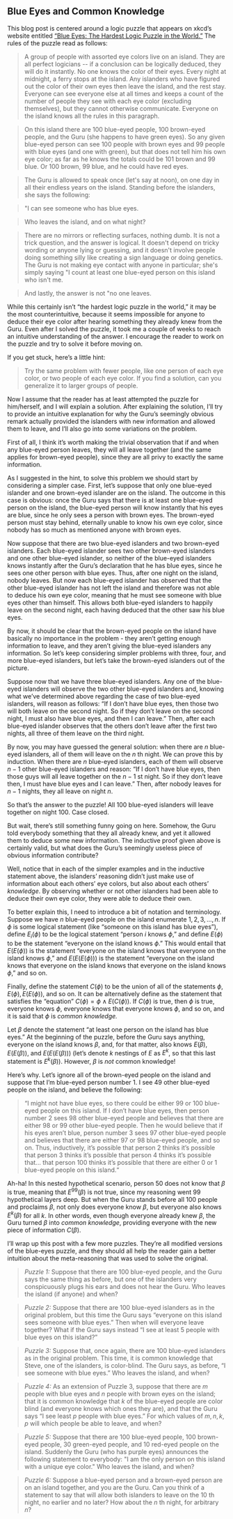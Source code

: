 ## Blue Eyes and Common Knowledge

This blog post is centered around a logic puzzle that appears on xkcd’s website entitled [“Blue Eyes: The Hardest Logic Puzzle in the World.”](https://www.xkcd.com/blue_eyes.html) The rules of the puzzle read as follows:

> A group of people with assorted eye colors live on an island. They are all perfect logicians -- if a conclusion can be logically deduced, they will do it instantly. No one knows the color of their eyes. Every night at midnight, a ferry stops at the island. Any islanders who have figured out the color of their own eyes then leave the island, and the rest stay. Everyone can see everyone else at all times and keeps a count of the number of people they see with each eye color (excluding themselves), but they cannot otherwise communicate. Everyone on the island knows all the rules in this paragraph.

> On this island there are 100 blue-eyed people, 100 brown-eyed people, and the Guru (she happens to have green eyes). So any given blue-eyed person can see 100 people with brown eyes and 99 people with blue eyes (and one with green), but that does not tell him his own eye color; as far as he knows the totals could be 101 brown and 99 blue. Or 100 brown, 99 blue, and he could have red eyes.

> The Guru is allowed to speak once (let's say at noon), on one day in all their endless years on the island. Standing before the islanders, she says the following:

> "I can see someone who has blue eyes.

> Who leaves the island, and on what night?


> There are no mirrors or reflecting surfaces, nothing dumb. It is not a trick question, and the answer is logical. It doesn't depend on tricky wording or anyone lying or guessing, and it doesn't involve people doing something silly like creating a sign language or doing genetics. The Guru is not making eye contact with anyone in particular; she's simply saying "I count at least one blue-eyed person on this island who isn't me.

> And lastly, the answer is not "no one leaves.

While this certainly isn’t “the hardest logic puzzle in the world,” it may be the most counterintuitive, because it seems impossible for anyone to deduce their eye color after hearing something they already knew from the Guru. Even after I solved the puzzle, it took me a couple of weeks to reach an intuitive understanding of the answer. I encourage the reader to work on the puzzle and try to solve it before moving on.

If you get stuck, here’s a little hint:

> Try the same problem with fewer people, like one person of each eye color, or two people of each eye color. If you find a solution, can you generalize it to larger groups of people.

Now I assume that the reader has at least attempted the puzzle for him/herself, and I will explain a solution. After explaining the solution, I’ll try to provide an intuitive explanation for why the Guru’s seemingly obvious remark actually provided the islanders with new information and allowed them to leave, and I’ll also go into some variations on the problem.

First of all, I think it’s worth making the trivial observation that if and when any blue-eyed person leaves, they will all leave together (and the same applies for brown-eyed people), since they are all privy to exactly the same information.

As I suggested in the hint, to solve this problem we should start by considering a simpler case. First, let’s suppose that only one blue-eyed islander and one brown-eyed islander are on the island. The outcome in this case is obvious: once the Guru says that there is at least one blue-eyed person on the island, the blue-eyed person will know instantly that his eyes are blue, since he only sees a person with brown eyes. The brown-eyed person must stay behind, eternally unable to know his own eye color, since nobody has so much as mentioned anyone with brown eyes.

Now suppose that there are two blue-eyed islanders and two brown-eyed islanders. Each blue-eyed islander sees two other brown-eyed islanders and one other blue-eyed islander, so neither of the blue-eyed islanders knows instantly after the Guru’s declaration that he has blue eyes, since he sees one other person with blue eyes. Thus, after one night on the island, nobody leaves. But now each blue-eyed islander has observed that the other blue-eyed islander has not left the island and therefore was not able to deduce his own eye color, meaning that he must see someone with blue eyes other than himself. This allows both blue-eyed islanders to happily leave on the second night, each having deduced that the other saw his blue eyes.

By now, it should be clear that the brown-eyed people on the island have basically no importance in the problem - they aren’t getting enough information to leave, and they aren’t giving the blue-eyed islanders any information. So let’s keep considering simpler problems with three, four, and more blue-eyed islanders, but let’s take the brown-eyed islanders out of the picture.

Suppose now that we have three blue-eyed islanders. Any one of the blue-eyed islanders will observe the two other blue-eyed islanders and, knowing what we’ve determined above regarding the case of two blue-eyed islanders, will reason as follows: “If I don’t have blue eyes, then those two will both leave on the second night. So if they don’t leave on the second night, I must also have blue eyes, and then I can leave.” Then, after each blue-eyed islander observes that the others don’t leave after the first two nights, all three of them leave on the third night.

By now, you may have guessed the general solution: when there are $n$ blue-eyed islanders, all of them will leave on the $n$ th night. We can prove this by induction. When there are $n$ blue-eyed islanders, each of them will observe $n-1$ other blue-eyed islanders and reason: “If I don’t have blue eyes, then those guys will all leave together on the $n-1$ st night. So if they don’t leave then, I must have blue eyes and I can leave.” Then, after nobody leaves for $n-1$ nights, they all leave on night $n$.

So that’s the answer to the puzzle! All $100$ blue-eyed islanders will leave together on night $100$. Case closed.

But wait, there’s still something funny going on here. Somehow, the Guru told everybody something that they all already knew, and yet it allowed them to deduce some new information. The inductive proof given above is certainly valid, but what does the Guru’s seemingly useless piece of obvious information contribute?

Well, notice that in each of the simpler examples and in the inductive statement above, the islanders’ reasoning didn’t just make use of information about each others’ eye colors, but also about each others’ *knowledge*. By observing whether or not other islanders had been able to deduce their own eye color, they were able to deduce their own.

To better explain this, I need to introduce a bit of notation and terminology. Suppose we have $n$ blue-eyed people on the island enumerate $1,2,3,...,n$. If $\phi$ is some logical statement (like “someone on this island has blue eyes”), define $E_i(\phi)$ to be the logical statement “person $i$ knows $\phi$,” and define $E(\phi)$ to be the statement “everyone on the island knows $\phi$.” This would entail that $E(E(\phi))$ is the statement “everyone on the island knows that everyone on the island knows $\phi$,” and $E(E(E(\phi)))$ is the statement “everyone on the island knows that everyone on the island knows that everyone on the island knows $\phi$,” and so on.

Finally, define the statement $C(\phi)$ to be the union of all of the statements $\phi,E(\phi),E(E(\phi)),$ and so on. It can be alternatively define as the statement that satisfies the “equation” $C(\phi)=\phi\land E(C(\phi))$. If $C(\phi)$ is true, then $\phi$ is true, everyone knows $\phi$, everyone knows that everyone knows $\phi$, and so on, and it is said that $\phi$ is *common knowledge.*

Let $\beta$ denote the statement “at least one person on the island has blue eyes.” At the beginning of the puzzle, before the Guru says anything, everyone on the island knows $\beta$, and, for that matter, also knows $E(\beta),$ $E(E(\beta))$, and $E(E(E(\beta)))$ (let’s denote $k$ nestings of $E$ as $E^k$, so that this last statement is $E^{k}(\beta)$). However, $\beta$ is *not* common knowledge!

Here’s why. Let’s ignore all of the brown-eyed people on the island and suppose that I’m blue-eyed person number $1$. I see $49$ other blue-eyed people on the island, and believe the following: 

> “I might not have blue eyes, so there could be either $99$ or $100$ blue-eyed people on this island. If I don’t have blue eyes, then person number $2$ sees $98$ other blue-eyed people and believes that there are either $98$ or $99$ other blue-eyed people. Then he would believe that if his eyes aren’t blue, person number $3$ sees $97$ other blue-eyed people and believes that there are either $97$ or $98$ blue-eyed people, and so on. Thus, inductively, it’s possible that person $2$ thinks it’s possible that person $3$ thinks it’s possible that person $4$ thinks it’s possible that... that person $100$ thinks it’s possible that there are either $0$ or $1$ blue-eyed people on this island.“

Ah-ha! In this nested hypothetical scenario, person $50$ does not know that $\beta$ is true, meaning that $E^{99}(\beta)$ is not true, since my reasoning went $99$ hypothetical layers deep. But when the Guru stands before all $100$ people and proclaims $\beta$, not only does everyone know $\beta$, but everyone also knows $E^{k}(\beta)$ for all $k$. In other words, even though everyone already knew $\beta$, the Guru turned $\beta$ into *common knowledge*, providing everyone with the new piece of information $C(\beta)$.

I’ll wrap up this post with a few more puzzles. They’re all modified versions of the blue-eyes puzzle, and they should all help the reader gain a better intuition about the meta-reasoning that was used to solve the original.

> *Puzzle 1:‌* Suppose that there are $100$ blue-eyed people, and the Guru says the same thing as before, but one of the islanders very conspicuously plugs his ears and does not hear the Guru. Who leaves the island (if anyone) and when?

> *Puzzle 2:* Suppose that there are $100$ blue-eyed islanders as in the original problem, but this time the Guru says “everyone on this island sees someone with blue eyes.” Then when will everyone leave together? What if the Guru says instead “I see at least $5$ people with blue eyes on this island?”

> *Puzzle 3:* Suppose that, once again, there are $100$ blue-eyed islanders as in the original problem. This time, it is common knowledge that Steve, one of the islanders, is color-blind. The Guru says, as before, “I see someone with blue eyes.” Who leaves the island, and when?

> *Puzzle 4:* As an extension of Puzzle 3, suppose that there are $m$ people with blue eyes and $n$ people with brown eyes on the island; that it is common knowledge that $k$ of the blue-eyed people are color blind (and everyone knows which ones they are), and that the Guru says “I see least $p$ people with blue eyes.” For which values of $m,n,k,p$ will which people be able to leave, and when?

> *Puzzle 5:* Suppose that there are $100$ blue-eyed people, $100$ brown-eyed people, $30$ green-eyed people, and $10$ red-eyed people on the island. Suddenly the Guru (who has purple eyes) announces the following statement to everybody: "I am the only person on this island with a unique eye color." Who leaves the island, and when?

> *Puzzle 6:* Suppose a blue-eyed person and a brown-eyed person are on an island together, and you are the Guru. Can you think of a statement to say that will allow both islanders to leave on the $10$ th night, no earlier and no later? How about the $n$ th night, for arbitrary $n$?
